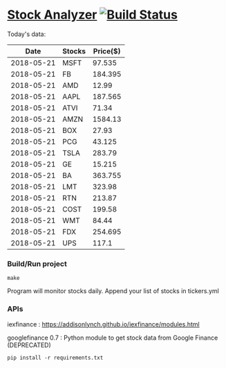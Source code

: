 # [Stock Analyzer](https://ogoyal.github.io/StockAnalyzer/) [![Build Status](https://travis-ci.org/ogoyal/StockAnalyzer.svg?branch=master)](https://travis-ci.org/ogoyal/StockAnalyzer)

Today's data:

| Date| Stocks| Price($) | 
| --- | --- | ---  | 
| 2018-05-21| MSFT| 97.535 | 
| 2018-05-21| FB| 184.395 | 
| 2018-05-21| AMD| 12.99 | 
| 2018-05-21| AAPL| 187.565 | 
| 2018-05-21| ATVI| 71.34 | 
| 2018-05-21| AMZN| 1584.13 | 
| 2018-05-21| BOX| 27.93 | 
| 2018-05-21| PCG| 43.125 | 
| 2018-05-21| TSLA| 283.79 | 
| 2018-05-21| GE| 15.215 | 
| 2018-05-21| BA| 363.755 | 
| 2018-05-21| LMT| 323.98 | 
| 2018-05-21| RTN| 213.87 | 
| 2018-05-21| COST| 199.58 | 
| 2018-05-21| WMT| 84.44 | 
| 2018-05-21| FDX| 254.695 | 
| 2018-05-21| UPS| 117.1 | 

### Build/Run project

```
make
```

Program will monitor stocks daily. Append your list of stocks in tickers.yml

### APIs
iexfinance : https://addisonlynch.github.io/iexfinance/modules.html

googlefinance 0.7 : Python module to get stock data from Google Finance (DEPRECATED)

```
pip install -r requirements.txt
```
